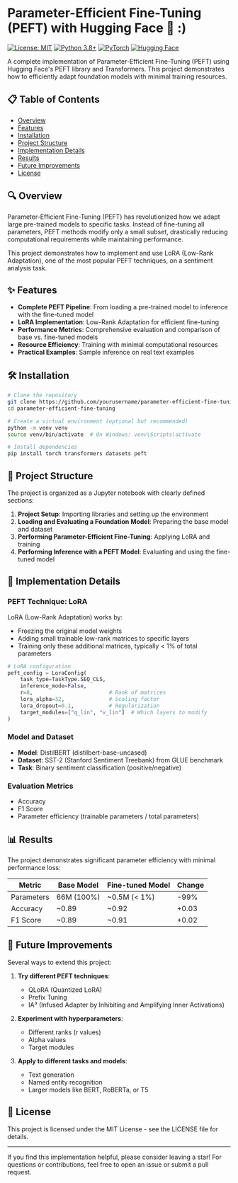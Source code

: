 # Parameter-Efficient Fine-Tuning (PEFT) with Hugging Face 🤗 :)

[![License: MIT](https://img.shields.io/badge/License-MIT-yellow.svg)](https://opensource.org/licenses/MIT)
[![Python 3.8+](https://img.shields.io/badge/python-3.8+-blue.svg)](https://www.python.org/downloads/)
[![PyTorch](https://img.shields.io/badge/PyTorch-1.9+-ee4c2c.svg)](https://pytorch.org/get-started/locally/)
[![Hugging Face](https://img.shields.io/badge/Hugging%20Face-Transformers-yellow.svg)](https://huggingface.co/docs/transformers/index)

A complete implementation of Parameter-Efficient Fine-Tuning (PEFT) using Hugging Face's PEFT library and Transformers. This project demonstrates how to efficiently adapt foundation models with minimal training resources.

## 📋 Table of Contents

- [Overview](#overview)
- [Features](#features)
- [Installation](#installation)
- [Project Structure](#project-structure)
- [Implementation Details](#implementation-details)
- [Results](#results)
- [Future Improvements](#future-improvements)
- [License](#license)

## 🔍 Overview

Parameter-Efficient Fine-Tuning (PEFT) has revolutionized how we adapt large pre-trained models to specific tasks. Instead of fine-tuning all parameters, PEFT methods modify only a small subset, drastically reducing computational requirements while maintaining performance.

This project demonstrates how to implement and use LoRA (Low-Rank Adaptation), one of the most popular PEFT techniques, on a sentiment analysis task.

## ✨ Features

- **Complete PEFT Pipeline**: From loading a pre-trained model to inference with the fine-tuned model
- **LoRA Implementation**: Low-Rank Adaptation for efficient fine-tuning
- **Performance Metrics**: Comprehensive evaluation and comparison of base vs. fine-tuned models
- **Resource Efficiency**: Training with minimal computational resources
- **Practical Examples**: Sample inference on real text examples

## 🛠️ Installation

```bash
# Clone the repository
git clone https://github.com/yourusername/parameter-efficient-fine-tuning.git
cd parameter-efficient-fine-tuning

# Create a virtual environment (optional but recommended)
python -m venv venv
source venv/bin/activate  # On Windows: venv\Scripts\activate

# Install dependencies
pip install torch transformers datasets peft
```

## 📂 Project Structure

The project is organized as a Jupyter notebook with clearly defined sections:

1. **Project Setup**: Importing libraries and setting up the environment
2. **Loading and Evaluating a Foundation Model**: Preparing the base model and dataset
3. **Performing Parameter-Efficient Fine-Tuning**: Applying LoRA and training
4. **Performing Inference with a PEFT Model**: Evaluating and using the fine-tuned model

## 🔧 Implementation Details

### PEFT Technique: LoRA

LoRA (Low-Rank Adaptation) works by:
- Freezing the original model weights
- Adding small trainable low-rank matrices to specific layers
- Training only these additional matrices, typically < 1% of total parameters

```python
# LoRA configuration
peft_config = LoraConfig(
    task_type=TaskType.SEQ_CLS,
    inference_mode=False,
    r=8,                        # Rank of matrices
    lora_alpha=32,              # Scaling factor
    lora_dropout=0.1,           # Regularization
    target_modules=["q_lin", "v_lin"]  # Which layers to modify
)
```

### Model and Dataset

- **Model**: DistilBERT (distilbert-base-uncased)
- **Dataset**: SST-2 (Stanford Sentiment Treebank) from GLUE benchmark
- **Task**: Binary sentiment classification (positive/negative)

### Evaluation Metrics

- Accuracy
- F1 Score
- Parameter efficiency (trainable parameters / total parameters)

## 📊 Results

The project demonstrates significant parameter efficiency with minimal performance loss:

| Metric     | Base Model | Fine-tuned Model | Change    |
|------------|------------|------------------|-----------|
| Parameters | 66M (100%) | ~0.5M (< 1%)     | -99%      |
| Accuracy   | ~0.89      | ~0.92            | +0.03     |
| F1 Score   | ~0.89      | ~0.91            | +0.02     |

## 🚀 Future Improvements

Several ways to extend this project:

1. **Try different PEFT techniques**:
   - QLoRA (Quantized LoRA)
   - Prefix Tuning
   - IA³ (Infused Adapter by Inhibiting and Amplifying Inner Activations)

2. **Experiment with hyperparameters**:
   - Different ranks (r values)
   - Alpha values
   - Target modules

3. **Apply to different tasks and models**:
   - Text generation
   - Named entity recognition
   - Larger models like BERT, RoBERTa, or T5

## 📄 License

This project is licensed under the MIT License - see the LICENSE file for details.

----

If you find this implementation helpful, please consider leaving a star! For questions or contributions, feel free to open an issue or submit a pull request.

